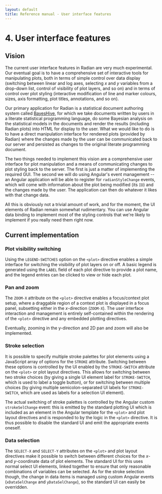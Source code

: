 ```yaml
---
layout: default
title: Reference manual - User interface features
---
```


# 4. User interface features

## Vision

The current user interface features in Radian are very much
experimental.  Our eventual goal is to have a comprehensive set of
interactive tools for manipulating plots, both in terms of simple
control over data display (switching between linear and log axes,
selecting *x* and *y* variables from a drop-down list, control of
visibility of plot layers, and so on) and in terms of control over
plot styling (interactive modification of line and marker colours,
sizes, axis formatting, plot titles, annotations, and so on).

Our primary application for Radian is a statistical document authoring
system called [BayesHive](www.bayeshive.com), for which we take
documents written by users in a literate statistical programming
language, do some Bayesian analysis on the statistical models in the
documents and render the results (including Radian plots) into HTML
for display to the user.  What we would like to do is to have a direct
manipulation interface for rendered plots (provided by Radian) where
the changes made by the user can be communicated back to our server
and persisted as changes to the original literate programming
document.

The two things needed to implement this vision are a comprehensive
user interface for plot manipulation and a means of communicating
changes to plot styling back to the server.  The first is just a
matter of implementing the required GUI.  The second we will do using
Angular's event management -- an Angular application will be able to
register for `radianStyleChange` events, which will come with
information about the plot being modified (its `ID`) and the changes
made by the user.  The application can then do whatever it likes with
that change data.

All this is obviously not a trivial amount of work, and for the
moment, the UI elements of Radian remain somewhat rudimentary.  You
can use Angular data binding to implement most of the styling controls
that we're likely to implement if you really need them right now.

## Current implementation

### Plot visibility switching

Using the `LEGEND-SWITCHES` option on the `<plot>` directive enables a
simple interface for switching the visibility of plot layers on or
off.  A basic legend is generated using the `LABEL` field of each plot
directive to provide a plot name, and the legend entries can be
clicked to view or hide each plot.

### Pan and zoom

The `ZOOM-X` attribute on the `<plot>` directive enables a
focus/context plot setup, where a draggable region of a context plot
is displayed in a focus panel, subsetting either in the *x*-direction
(`ZOOM-X`).  The user interface interaction and management is entirely
self-contained within the rendering of the `<plot>` directive and any
embedded plotting directives.

<span class="nyi">Eventually, zooming in the y-direction and 2D pan
and zoom will also be implemented.</span>

### <a name="ui-stroke-sel">Stroke selection</a>

It is possible to specify multiple stroke palettes for plot elements
using a JavaScript array of options for the `STROKE` attribute.
Switching between these options is controlled by the UI enabled by the
`STROKE-SWITCH` attribute on the `<plot>` or plot layout directives.
This allows for switching between two stroke choices (by giving a
single UI element label for `STROKE-SWITCH`, which is used to label a
toggle button), or for switching between multiple choices (by giving
multiple semicolon-separated UI labels for `STROKE-SWITCH`, which are
used as labels for a selection UI element).

The actual switching of stroke palettes is controlled by the Angular
custom `strokeSelChange` event: this is emitted by the standard
plotting UI which is included as an element in the Angular template
for the `<plot>` and plot layout directives and is responded to by the
logic in the `<plot>` directive.  It is thus possible to disable the
standard UI and emit the appropriate events oneself.

### Data selection

The `SELECT-X` and `SELECT-Y` attributes on the `<plot>` and plot
layout directives make it possible to switch between different choices
for the *x*- and *y*-coordinate data of plot elements.  The standard
UI for this uses normal select UI elements, linked together to ensure
that only reasonable combinations of variables can be selected.  As
for the stroke selection though, the change in data items is managed
using custom Angular events (`xDataSelChange` and `yDataSelChange`),
so the standard UI can easily be overridden.
